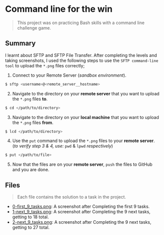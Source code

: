 # Command line for the win

> This project was on practicing Bash skills with a command line challenge game.

## Summary

I learnt about SFTP and SFTP File Transfer. 
After completing the levels and taking screenshots, I used the following steps to use the `SFTP command-line tool` to upload the `*.png` files correctly;
1. Connect to your Remote Server (_sandbox environment_).
```sh
$ sftp <username>@<remote_server__hostname>
```
2. Navigate to the directory on your **remote server** that you want to upload the `*.png` files **to**.
```sh
$ cd </path/to/directory>
```
3. Navigate to the directory on your **local machine** that you want to upload the `*.png` files **from**.
```sh
$ lcd </path/to/directory>
```
4. Use the `put` command to upload the `*.png` files to your **remote server**. (_to verify step 3 & 4, use:_ `pwd` & `lpwd` _respectively_)
```sh
$ put </path/to/file>
```
5. Now that the files are on your **remote server**, `push` the files to GitHub and you are done.

## Files

> Each file contains the solution to a task in the project.

- [0-first_9_tasks.png](https://github.com/Ebube-Ochemba/alx-system_engineering-devops/blob/master/command_line_for_the_win/0-first_9_tasks.png): A screenshot after Completing the first 9 tasks.
- [1-next_9_tasks.png](https://github.com/Ebube-Ochemba/alx-system_engineering-devops/blob/master/command_line_for_the_win/1-next_9_tasks.png): A screenshot after Completing the 9 next tasks, getting to 18 total.
- [2-next_9_tasks.png](https://github.com/Ebube-Ochemba/alx-system_engineering-devops/blob/master/command_line_for_the_win/2-next_9_tasks.png): A screenshot after Completing the 9 next tasks, getting to 27 total.
